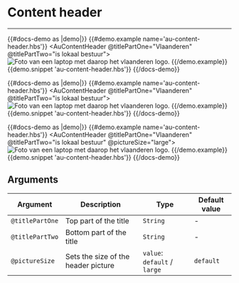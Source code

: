 # Content header

---

{{#docs-demo as |demo|}}
  {{#demo.example name='au-content-header.hbs'}}
    <AuContentHeader @titlePartOne="Vlaanderen" @titlePartTwo="is lokaal bestuur">
      <img sizes="50vw" src="/assets/images/loket-header-1600.jpg" srcset="/assets/images/loket-header-320.jpg 320w, /assets/images/loket-header-1024.jpg 1024w, /assets/images/loket-header-1600.jpg 1600w" alt="Foto van een laptop met daarop het vlaanderen logo.">
    </AuContentHeader>
  {{/demo.example}}
  {{demo.snippet 'au-content-header.hbs'}}
{{/docs-demo}}

{{#docs-demo as |demo|}}
  {{#demo.example name='au-content-header.hbs'}}
    <AuContentHeader @titlePartOne="Vlaanderen" @titlePartTwo="is lokaal bestuur">
      <img sizes="50vw" src="/assets/images/loket-header-1600.jpg" srcset="/assets/images/loket-header-320.jpg 320w, /assets/images/loket-header-1024.jpg 1024w, /assets/images/loket-header-1600.jpg 1600w" alt="Foto van een laptop met daarop het vlaanderen logo.">
    </AuContentHeader>
  {{/demo.example}}
  {{demo.snippet 'au-content-header.hbs'}}
{{/docs-demo}}

{{#docs-demo as |demo|}}
  {{#demo.example name='au-content-header.hbs'}}
    <AuContentHeader @titlePartOne="Vlaanderen" @titlePartTwo="is lokaal bestuur" @pictureSize="large">
      <img sizes="50vw" src="/assets/images/loket-header-1600.jpg" srcset="/assets/images/loket-header-320.jpg 320w, /assets/images/loket-header-1024.jpg 1024w, /assets/images/loket-header-1600.jpg 1600w" alt="Foto van een laptop met daarop het vlaanderen logo.">
    </AuContentHeader>
  {{/demo.example}}
  {{demo.snippet 'au-content-header.hbs'}}
{{/docs-demo}}

## Arguments

| Argument      | Description | Type | Default value |
| ------------- | ----------- | ---- | ------------- |
| `@titlePartOne` | Top part of the title | `String` | - |
| `@titlePartTwo` | Bottom part of the title | `String` | - |
| `@pictureSize` | Sets the size of the header picture | `value`: `default` / `large` | `default` |
